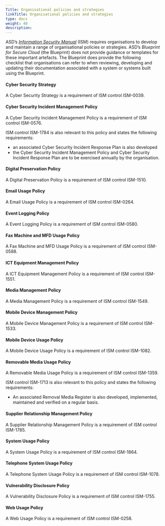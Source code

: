 ```yaml
--- 
Title: Organisational policies and strategies
linkTitle: Organisational policies and strategies
type: docs
weight: 40
description: 
---
```

      
ASD’s [*Information Security Manual*](https://www.cyber.gov.au/resources-business-and-government/essential-cyber-security/ism) (ISM) requires organisations to develop and maintain a range of organisational policies or strategies. ASD’s *Blueprint for Secure Cloud* (the Blueprint) does not provide guidance or templates for these important artefacts. The Blueprint does provide the following checklist that organisations can refer to when reviewing, developing and updating their documentation associated with a system or systems built using the Blueprint.

#### Cyber Security Strategy  
A Cyber Security Strategy is a requirement of ISM control ISM-0039.

#### Cyber Security Incident Management Policy
A Cyber Security Incident Management Policy is a requirement of ISM control ISM-0576. 
 
ISM control ISM-1784 is also relevant to this policy and states the following requirements:
* an associated Cyber Security Incident Response Plan is also developed
* the Cyber Security Incident Management Policy and Cyber Security Incident Response Plan are to be exercised annually by the organisation.

#### Digital Preservation Policy  
A Digital Preservation Policy is a requirement of ISM control ISM-1510.

#### Email Usage Policy  
A Email Usage Policy is a requirement of ISM control ISM-0264.

#### Event Logging Policy 
A Event Logging Policy is a requirement of ISM control ISM-0580.

#### Fax Machine and MFD Usage Policy  
A Fax Machine and MFD Usage Policy is a requirement of ISM control ISM-0588.

#### ICT Equipment Management Policy 
A ICT Equipment Management Policy is a requirement of ISM control ISM-1551.

#### Media Management Policy 
A Media Management Policy is a requirement of ISM control ISM-1549.

#### Mobile Device Management Policy
A Mobile Device Management Policy is a requirement of ISM control ISM-1533.

#### Mobile Device Usage Policy
A Mobile Device Usage Policy is a requirement of ISM control ISM-1082.

#### Removable Media Usage Policy
A Removable Media Usage Policy is a requirement of ISM control ISM-1359.

ISM control ISM-1713 is also relevant to this policy and states the following requirements:
* An associated Removal Media Register is also developed, implemented, maintained and verified on a regular basis.

#### Supplier Relationship Management Policy
A Supplier Relationship Management Policy is a requirement of ISM control ISM-1785.

#### System Usage Policy 
A System Usage Policy is a requirement of ISM control ISM-1864.

#### Telephone System Usage Policy  
A Telephone System Usage Policy is a requirement of ISM control ISM-1078.

#### Vulnerability Disclosure Policy 
A Vulnerability Disclosure Policy is a requirement of ISM control ISM-1755.

#### Web Usage Policy
A Web Usage Policy is a requirement of ISM control ISM-0258.